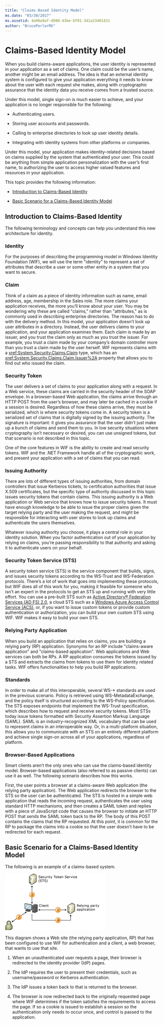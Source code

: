 ```yaml
---
title: "Claims-Based Identity Model"
ms.date: "03/30/2017"
ms.assetid: 4a96a9af-d980-43be-bf91-341a23401431
author: "BrucePerlerMS"
---
```

# Claims-Based Identity Model
When you build claims-aware applications, the user identity is represented in your application as a set of claims. One claim could be the user’s name, another might be an email address. The idea is that an external identity system is configured to give your application everything it needs to know about the user with each request she makes, along with cryptographic assurance that the identity data you receive comes from a trusted source.  
  
 Under this model, single sign-on is much easier to achieve, and your application is no longer responsible for the following:  
  
- Authenticating users.  
  
- Storing user accounts and passwords.  
  
- Calling to enterprise directories to look up user identity details.  
  
- Integrating with identity systems from other platforms or companies.  
  
 Under this model, your application makes identity-related decisions based on claims supplied by the system that authenticated your user. This could be anything from simple application personalization with the user’s first name, to authorizing the user to access higher valued features and resources in your application.  
  
 This topic provides the following information:  
  
- [Introduction to Claims-Based Identity](claims-based-identity-model.md#BKMK_1)  
  
- [Basic Scenario for a Claims-Based Identity Model](claims-based-identity-model.md#BKMK_2)  
  
<a name="BKMK_1"></a>   
## Introduction to Claims-Based Identity  
 The following terminology and concepts can help you understand this new architecture for identity.  
  
### Identity  
 For the purposes of describing the programming model in Windows Identity Foundation (WIF), we will use the term "identity" to represent a set of attributes that describe a user or some other entity in a system that you want to secure.  
  
### Claim  
 Think of a claim as a piece of identity information such as name, email address, age, membership in the Sales role. The more claims your application receives, the more you’ll know about your user. You may be wondering why these are called "claims," rather than "attributes," as is commonly used in describing enterprise directories. The reason has to do with the delivery method. In this model, your application doesn’t look up user attributes in a directory. Instead, the user delivers claims to your application, and your application examines them. Each claim is made by an issuer, and you trust the claim only as much as you trust the issuer. For example, you trust a claim made by your company’s domain controller more than you trust a claim made by the user herself. WIF represents claims with a <xref:System.Security.Claims.Claim> type, which has an <xref:System.Security.Claims.Claim.Issuer%2A> property that allows you to find out who issued the claim.  
  
### Security Token  
 The user delivers a set of claims to your application along with a request. In a Web service, these claims are carried in the security header of the SOAP envelope. In a browser-based Web application, the claims arrive through an HTTP POST from the user’s browser, and may later be cached in a cookie if a session is desired. Regardless of how these claims arrive, they must be serialized, which is where security tokens come in. A security token is a serialized set of claims that is digitally signed by the issuing authority. The signature is important: it gives you assurance that the user didn’t just make up a bunch of claims and send them to you. In low security situations where cryptography isn’t necessary or desired, you can use unsigned tokens, but that scenario is not described in this topic.  
  
 One of the core features in WIF is the ability to create and read security tokens. WIF and the .NET Framework handle all of the cryptographic work, and present your application with a set of claims that you can read.  
  
### Issuing Authority  
 There are lots of different types of issuing authorities, from domain controllers that issue Kerberos tickets, to certification authorities that issue X.509 certificates, but the specific type of authority discussed in this topic issues security tokens that contain claims. This issuing authority is a Web application or Web service that knows how to issue security tokens. It must have enough knowledge to be able to issue the proper claims given the target relying party and the user making the request, and might be responsible for interacting with user stores to look up claims and authenticate the users themselves.  
  
 Whatever issuing authority you choose, it plays a central role in your identity solution. When you factor authentication out of your application by relying on claims, you’re passing responsibility to that authority and asking it to authenticate users on your behalf.  
  
### Security Token Service (STS)  
 A security token service (STS) is the service component that builds, signs, and issues security tokens according to the WS-Trust and WS-Federation protocols. There’s a lot of work that goes into implementing these protocols, but WIF does all of this work for you, making it feasible for someone who isn’t an expert in the protocols to get an STS up and running with very little effort. You can use a pre-built STS such as [Active Directory® Federation Services (AD FS) 2.0](/previous-versions/windows/it-pro/windows-server-2008-R2-and-2008/dd727958(v=ws.10)), a cloud STS such as a [Windows Azure Access Control Service (ACS)](https://msdn.microsoft.com/library/gg429786.aspx), or, if you want to issue custom tokens or provide custom authentication or authorization, you can build your own custom STS using WIF. WIF makes it easy to build your own STS.  
  
### Relying Party Application  
 When you build an application that relies on claims, you are building a relying party (RP) application. Synonyms for an RP include "claims-aware application" and "claims-based application". Web applications and Web services can both be RPs. A RP application consumes the tokens issued by a STS and extracts the claims from tokens to use them for identity related tasks. WIF offers functionalities to help you build RP applications.  
  
### Standards  
 In order to make all of this interoperable, several WS-* standards are used in the previous scenario. Policy is retrieved using WS-MetadataExchange, and the policy itself is structured according to the WS-Policy specification. The STS exposes endpoints that implement the WS-Trust specification, which describes how to request and receive security tokens. Most STSs today issue tokens formatted with Security Assertion Markup Language (SAML). SAML is an industry-recognized XML vocabulary that can be used to represent claims in an interoperable way. Or, in a multi-platform situation, this allows you to communicate with an STS on an entirely different platform and achieve single sign-on across all of your applications, regardless of platform.  
  
### Browser-Based Applications  
 Smart clients aren’t the only ones who can use the claims-based identity model. Browser-based applications (also referred to as passive clients) can use it as well. The following scenario describes how this works.  
  
 First, the user points a browser at a claims-aware Web application (the relying party application). The Web application redirects the browser to the STS so the user can be authenticated. The STS is hosted in a simple web application that reads the incoming request, authenticates the user using standard HTTP mechanisms, and then creates a SAML token and replies with a piece of JavaScript code that causes the browser to initiate an HTTP POST that sends the SAML token back to the RP. The body of this POST contains the claims that the RP requested. At this point, it is common for the RP to package the claims into a cookie so that the user doesn’t have to be redirected for each request.  
  
<a name="BKMK_2"></a>   
## Basic Scenario for a Claims-Based Identity Model  
 The following is an example of a claims-based system.  
  
 ![Relying Partner Authentication Flow](./media/conc-relying-partner-processc.png "conc_relying_partner_processc")  
  
 This diagram shows a Web site (the relying party application, RP) that has been configured to use WIF for authentication and a client, a web browser, that wants to use that site.  
  
1. When an unauthenticated user requests a page, their browser is redirected to the identity provider (IdP) pages.  
  
2. The IdP requires the user to present their credentials, such as username/password or Kerberos authentication.  
  
3. The IdP issues a token back to that is returned to the browser.  
  
4. The browser is now redirected back to the originally requested page where WIF determines if the token satisfies the requirements to access the page. If so a cookie is issued to establish a session so the authentication only needs to occur once, and control is passed to the application.
